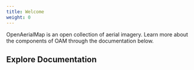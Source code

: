 ```yaml
---
title: Welcome
weight: 0
---
```



OpenAerialMap is an open collection of aerial imagery. Learn more about the components of OAM through the documentation below.

## Explore Documentation